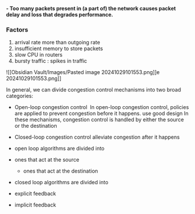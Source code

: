 **- Too many packets present in (a part of) the network causes packet delay and loss that degrades performance.**

### Factors
1. arrival rate more than outgoing rate 
2. insufficient memory to store packets
3. slow CPU in routers
4. bursty traffic : spikes in traffic

![[Obsidian Vault/Images/Pasted image 20241029101553.png]]e 20241029101553.png]]

 
In general, we can divide congestion control mechanisms into two broad categories: 

- Open-loop congestion control 
	In open-loop congestion control, policies are applied to prevent congestion before it happens.
	use good design
	In these mechanisms, congestion control is handled by either the source or the destination
- Closed-loop congestion control
	alleviate congestion after it happens

- open loop algorithms are divided into 
- ones that act at the source 
   - ones that act at the destination

- closed loop algorithms are divided into 
- explicit feedback 
- implicit feedback

